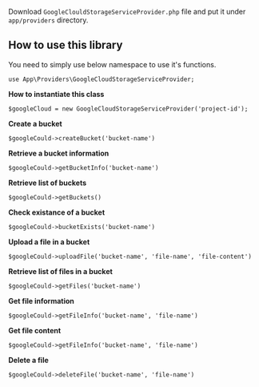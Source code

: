 Download `GoogleClouldStorageServiceProvider.php` file and put it under `app/providers` directory. 

## How to use this library
You need to simply use below namespace to use it's functions.
```
use App\Providers\GoogleCloudStorageServiceProvider;
```

**How to instantiate this class**
```
$googleCloud = new GoogleCloudStorageServiceProvider('project-id');
```

**Create a bucket**

```
$googleCould->createBucket('bucket-name')
```

**Retrieve a bucket information**

```
$googleCould->getBucketInfo('bucket-name')
```

**Retrieve list of buckets**

```
$googleCould->getBuckets()
```

**Check existance of a bucket**

```
$googleCould->bucketExists('bucket-name')
```

**Upload a file in a bucket**

```
$googleCould->uploadFile('bucket-name', 'file-name', 'file-content')
```

**Retrieve list of files in a bucket**

```
$googleCould->getFiles('bucket-name')
```

**Get file information**

```
$googleCould->getFileInfo('bucket-name', 'file-name')
```

**Get file content**

```
$googleCould->getFileInfo('bucket-name', 'file-name')
```

**Delete a file**

```
$googleCould->deleteFile('bucket-name', 'file-name')
```






